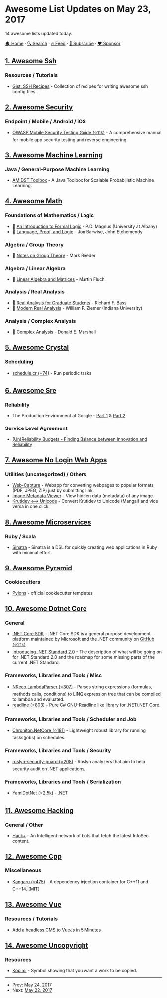 # Awesome List Updates on May 23, 2017

14 awesome lists updated today.

[🏠 Home](/README.md) · [🔍 Search](https://www.trackawesomelist.com/search/) · [🔥 Feed](https://www.trackawesomelist.com/rss.xml) · [📮 Subscribe](https://trackawesomelist.us17.list-manage.com/subscribe?u=d2f0117aa829c83a63ec63c2f&id=36a103854c) · [❤️  Sponsor](https://github.com/sponsors/theowenyoung)



## [1. Awesome Ssh](/content/moul/awesome-ssh/README.md)

### Resources / Tutorials

*   [Gist: SSH Recipes](https://gist.github.com/mjalajel/beaa91a5f8d04ebb464c2c28da01406a) - Collection of recipes for writing awesome ssh config files.

## [2. Awesome Security](/content/sbilly/awesome-security/README.md)

### Endpoint / Mobile / Android / iOS

*   [OWASP Mobile Security Testing Guide (⭐11k)](https://github.com/OWASP/owasp-mstg) - A comprehensive manual for mobile app security testing and reverse engineering.

## [3. Awesome Machine Learning](/content/josephmisiti/awesome-machine-learning/README.md)

### Java / General-Purpose Machine Learning

*   [AMIDST Toolbox](http://www.amidsttoolbox.com/) - A Java Toolbox for Scalable Probabilistic Machine Learning.

## [4. Awesome Math](/content/rossant/awesome-math/README.md)

### Foundations of Mathematics / Logic

*   📝 [An Introduction to Formal Logic](https://www.fecundity.com/codex/forallx.pdf) - P.D. Magnus (University at Albany)
*   📝 [Language, Proof, and Logic](http://homepages.uc.edu/~martinj/Symbolic_Logic/341%20Syllabus,%20Textbook,%20Handouts,%20Notes/LPL%20textbook.pdf) - Jon Barwise, John Etchemendy

### Algebra / Group Theory

*   📝 [Notes on Group Theory](https://www2.bc.edu/mark-reeder/Groups.pdf) - Mark Reeder

### Algebra / Linear Algebra

*   📝 [Linear Algebra and Matrices](https://web.archive.org/web/20140824074655/http://mathstat.helsinki.fi/~fluch/linear_algebra_1-sp07/la1.pdf) - Martin Fluch

### Analysis / Real Analysis

*   📝 [Real Analysis for Graduate Students](http://bass.math.uconn.edu/3rd.pdf) - Richard F. Bass
*   📝 [Modern Real Analysis](http://www.math.purdue.edu/~torres/pubs/Modern-real-analysis.pdf) - William P. Ziemer (Indiana University)

### Analysis / Complex Analysis

*   📝 [Complex Analysis](https://web.archive.org/web/20150620124453/https://www.math.washington.edu/~marshall/math_536/Notes.pdf) - Donald E. Marshall

## [5. Awesome Crystal](/content/veelenga/awesome-crystal/README.md)

### Scheduling

*   [schedule.cr (⭐74)](https://github.com/hugoabonizio/schedule.cr) - Run periodic tasks

## [6. Awesome Sre](/content/dastergon/awesome-sre/README.md)

### Reliability

*   The Production Environment at Google - [Part 1](https://medium.com/@jerub/the-production-environment-at-google-8a1aaece3767) & [Part 2](https://medium.com/@jerub/the-production-environment-at-google-part-2-610884268aaa)

### Service Level Agreement

*   [(Un)Reliability Budgets - Finding Balance between Innovation and Reliability](https://www.usenix.org/system/files/login/articles/login_aug15_06_roth.pdf)

## [7. Awesome No Login Web Apps](/content/aviaryan/awesome-no-login-web-apps/README.md)

### Utilities (uncategorized) / Others

*   [Web-Capture](https://web-capture.net/) - Webapp for converting webpages to popular formats (PDF, JPEG, ZIP) just by submitting link.
*   [Image Metadata Viewer](http://exif.regex.info/exif.cgi) - View hidden data (metadata) of any image.
*   [Krutidev <--> Unicode](http://wrd.bih.nic.in/font_KtoU.htm) - Convert Krutidev to Unicode (Mangal) and vice versa in one click.

## [8. Awesome Microservices](/content/mfornos/awesome-microservices/README.md)

### Ruby / Scala

*   [Sinatra](http://www.sinatrarb.com/) - Sinatra is a DSL for quickly creating web applications in Ruby with minimal effort.

## [9. Awesome Pyramid](/content/uralbash/awesome-pyramid/README.md)

### Cookiecutters

*   [Pylons](https://github.com/Pylons?q=cookiecutter) - official cookiecutter templates

## [10. Awesome Dotnet Core](/content/thangchung/awesome-dotnet-core/README.md)

### General

*   [.NET Core SDK](https://www.microsoft.com/net/core) - .NET Core SDK is a general purpose development platform maintained by Microsoft and the .NET community on [GitHub (⭐21k)](https://github.com/dotnet/core).
*   [Introducing .NET Standard 2.0](https://blogs.msdn.microsoft.com/dotnet/2016/09/26/introducing-net-standard) - The description of what will be going on for .NET Standard 2.0 and the roadmap for some missing parts of the current .NET Standard.

### Frameworks, Libraries and Tools / Misc

*   [NReco.LambdaParser (⭐307)](https://github.com/nreco/lambdaparser) - Parses string expressions (formulas, methods calls, conditions) to LINQ expression tree that can be compiled to lambda and evaluated.
*   [readline (⭐803)](https://github.com/tsolarin/readline) - Pure C# GNU-Readline like library for .NET/.NET Core.

### Frameworks, Libraries and Tools / Scheduler and Job

*   [Chroniton.NetCore (⭐181)](https://github.com/leosperry/Chroniton) - Lightweight robust library for running tasks(jobs) on schedules.

### Frameworks, Libraries and Tools / Security

*   [roslyn-security-guard (⭐208)](https://github.com/dotnet-security-guard/roslyn-security-guard) - Roslyn analyzers that aim to help security audit on .NET applications.

### Frameworks, Libraries and Tools / Serialization

*   [YamlDotNet (⭐2.5k)](https://github.com/aaubry/YamlDotNet) - .NET

## [11. Awesome Hacking](/content/carpedm20/awesome-hacking/README.md)

### General / Other

*   [Hack+](http://hack.plus) - An Intelligent network of bots that fetch the latest InfoSec content.

## [12. Awesome Cpp](/content/fffaraz/awesome-cpp/README.md)

### Miscellaneous

*   [Kangaru (⭐475)](https://github.com/gracicot/kangaru) - A dependency injection container for C++11 and C++14. \[MIT]

## [13. Awesome Vue](/content/vuejs/awesome-vue/README.md)

### Resources / Tutorials

*   [Add a headless CMS to VueJs in 5 Minutes](https://www.storyblok.com/tp/add-a-headless-CMS-to-vuejs-in-5-minutes)

## [14. Awesome Uncopyright](/content/johnjago/awesome-uncopyright/README.md)

### Resources

*   [Kopimi](http://kopimi.com/) - Symbol showing that you want a work to be copied.

---

- Prev: [May 24, 2017](/content/2017/05/24/README.md)
- Next: [May 22, 2017](/content/2017/05/22/README.md)